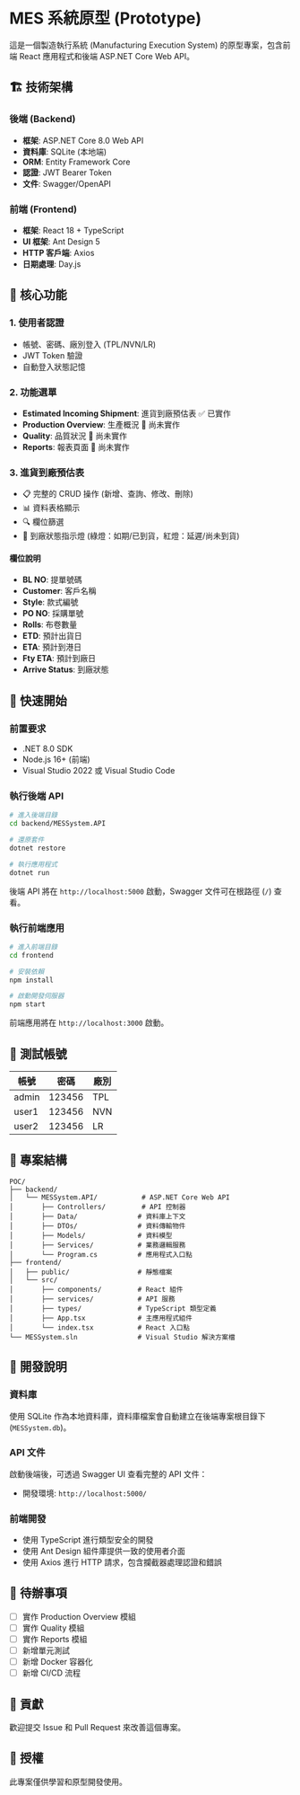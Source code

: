 # MES 系統原型 (Prototype)

這是一個製造執行系統 (Manufacturing Execution System) 的原型專案，包含前端 React 應用程式和後端 ASP.NET Core Web API。

## 🏗️ 技術架構

### 後端 (Backend)
- **框架**: ASP.NET Core 8.0 Web API
- **資料庫**: SQLite (本地端)
- **ORM**: Entity Framework Core
- **認證**: JWT Bearer Token
- **文件**: Swagger/OpenAPI

### 前端 (Frontend)
- **框架**: React 18 + TypeScript
- **UI 框架**: Ant Design 5
- **HTTP 客戶端**: Axios
- **日期處理**: Day.js

## 🎯 核心功能

### 1. 使用者認證
- 帳號、密碼、廠別登入 (TPL/NVN/LR)
- JWT Token 驗證
- 自動登入狀態記憶

### 2. 功能選單
- **Estimated Incoming Shipment**: 進貨到廠預估表 ✅ 已實作
- **Production Overview**: 生產概況 🚧 尚未實作
- **Quality**: 品質狀況 🚧 尚未實作
- **Reports**: 報表頁面 🚧 尚未實作

### 3. 進貨到廠預估表
- 📋 完整的 CRUD 操作 (新增、查詢、修改、刪除)
- 📊 資料表格顯示
- 🔍 欄位篩選
- 🚦 到廠狀態指示燈 (綠燈：如期/已到貨，紅燈：延遲/尚未到貨)

#### 欄位說明
- **BL NO**: 提單號碼
- **Customer**: 客戶名稱
- **Style**: 款式編號
- **PO NO**: 採購單號
- **Rolls**: 布卷數量
- **ETD**: 預計出貨日
- **ETA**: 預計到港日
- **Fty ETA**: 預計到廠日
- **Arrive Status**: 到廠狀態

## 🚀 快速開始

### 前置要求
- .NET 8.0 SDK
- Node.js 16+ (前端)
- Visual Studio 2022 或 Visual Studio Code

### 執行後端 API

```bash
# 進入後端目錄
cd backend/MESSystem.API

# 還原套件
dotnet restore

# 執行應用程式
dotnet run
```

後端 API 將在 `http://localhost:5000` 啟動，Swagger 文件可在根路徑 (`/`) 查看。

### 執行前端應用

```bash
# 進入前端目錄
cd frontend

# 安裝依賴
npm install

# 啟動開發伺服器
npm start
```

前端應用將在 `http://localhost:3000` 啟動。

## 👤 測試帳號

| 帳號 | 密碼 | 廠別 |
|------|------|------|
| admin | 123456 | TPL |
| user1 | 123456 | NVN |
| user2 | 123456 | LR |

## 📁 專案結構

```
POC/
├── backend/
│   └── MESSystem.API/           # ASP.NET Core Web API
│       ├── Controllers/         # API 控制器
│       ├── Data/               # 資料庫上下文
│       ├── DTOs/               # 資料傳輸物件
│       ├── Models/             # 資料模型
│       ├── Services/           # 業務邏輯服務
│       └── Program.cs          # 應用程式入口點
├── frontend/
│   ├── public/                 # 靜態檔案
│   └── src/
│       ├── components/         # React 組件
│       ├── services/           # API 服務
│       ├── types/              # TypeScript 類型定義
│       ├── App.tsx             # 主應用程式組件
│       └── index.tsx           # React 入口點
└── MESSystem.sln               # Visual Studio 解決方案檔
```

## 🔧 開發說明

### 資料庫
使用 SQLite 作為本地資料庫，資料庫檔案會自動建立在後端專案根目錄下 (`MESSystem.db`)。

### API 文件
啟動後端後，可透過 Swagger UI 查看完整的 API 文件：
- 開發環境: `http://localhost:5000/`

### 前端開發
- 使用 TypeScript 進行類型安全的開發
- 使用 Ant Design 組件庫提供一致的使用者介面
- 使用 Axios 進行 HTTP 請求，包含攔截器處理認證和錯誤

## 📝 待辦事項

- [ ] 實作 Production Overview 模組
- [ ] 實作 Quality 模組  
- [ ] 實作 Reports 模組
- [ ] 新增單元測試
- [ ] 新增 Docker 容器化
- [ ] 新增 CI/CD 流程

## 🤝 貢獻

歡迎提交 Issue 和 Pull Request 來改善這個專案。

## 📄 授權

此專案僅供學習和原型開發使用。 